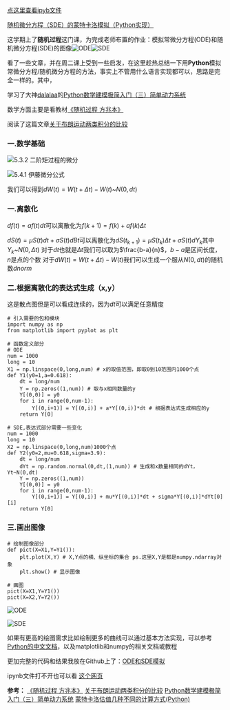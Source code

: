 [点这里查看ipyb文件](https://nbviewer.jupyter.org/github/Jweeeeee/ML/blob/master/%E9%9A%8F%E6%9C%BA%E5%BE%AE%E5%88%86%E6%96%B9%E7%A8%8B%E6%A8%A1%E6%8B%9F.ipynb)

[随机微分方程（SDE）的蒙特卡洛模拟（Python实现）](https://www.jianshu.com/p/74b956f6eb63)

这学期上了**随机过程**这门课，为完成老师布置的作业：模拟常微分方程(ODE)和随机微分方程(SDE)的图像![ODE](https://upload-images.jianshu.io/upload_images/17813773-0301047e53bff514.png?imageMogr2/auto-orient/strip%7CimageView2/2/w/1240)![SDE](https://upload-images.jianshu.io/upload_images/17813773-b2b6e33cedf28e93.png?imageMogr2/auto-orient/strip%7CimageView2/2/w/1240)


看了一些文章，并在周二课上受到一些启发，在这里趁热总结一下用**Python**模拟常微分方程/随机微分方程的方法，事实上不管用什么语言实现都可以，思路是完全一样的。其中，

学习了大神[dalalaa](https://www.jianshu.com/u/32db699162d4)的[Python数学建模极简入门（三）简单动力系统](https://www.jianshu.com/p/e5bb573f9d05)

数学方面主要是看教材[《随机过程 方兆本》](https://max.book118.com/html/2019/0309/8043000015002012.shtm)


阅读了这篇文章[关于布朗运动两类积分的比较](https://wenku.baidu.com/view/5eda1c35a58da0116d1749e1.html)
### 一.数学基础

![5.3.2 二阶矩过程的微分](https://upload-images.jianshu.io/upload_images/17813773-f3bddc28b471e4e9.png?imageMogr2/auto-orient/strip%7CimageView2/2/w/1240)

![5.4.1 伊藤微分公式](https://upload-images.jianshu.io/upload_images/17813773-846b3f4236e9cc7f.png?imageMogr2/auto-orient/strip%7CimageView2/2/w/1240)

我们可以得到$dW(t)=W(t+{\Delta}t)-W(t)$~$N(0,dt)$


### 一.离散化

$df(t)=af(t)dt$可以离散化为$f(k+1)=f(k)+af(k){\Delta}t$

$dS(t)={\mu}S(t)dt+{\sigma}S(t)dBt$可以离散化为$dS(t_{k+1})={\mu}S(t_{k}){\Delta}t+{\sigma}S(t)dY{_k}$其中$Y{_k}$~$N(0,{\Delta}t)$
对于$dt$也就是${\Delta}t$我们可以取为$\frac{b-a}{n}$，$b-a$是区间长度，$n$是点的个数
对于$dW(t)=W(t+{\Delta}t)-W(t)$我们可以生成一个服从$N(0,dt)$的随机数$dnorm$

### 二.根据离散化的表达式生成（x,y）
这是散点图但是可以看成连续的，因为$dt$可以满足任意精度

```
# 引入需要的包和模块
import numpy as np
from matplotlib import pyplot as plt

# 函数定义部分
# ODE
num = 1000
long = 10
X1 = np.linspace(0,long,num) # x的取值范围，即取0到10范围内1000个点
def Y1(y0=1,a=0.618):
    dt = long/num
    Y = np.zeros((1,num)) # 取与x相同数量的y
    Y[(0,0)] = y0
    for i in range(0,num-1):
        Y[(0,i+1)] = Y[(0,i)] + a*Y[(0,i)]*dt # 根据表达式生成相应的y
    return Y[0]

# SDE,表达式部分需要一些变化
num = 1000
long = 10
X2 = np.linspace(0,long,num)1000个点
def Y2(y0=2,mu=0.618,sigma=3.9):
    dt = long/num
    dYt = np.random.normal(0,dt,(1,num)) # 生成和x数量相同的dYt，Yt~N(0,dt)
    Y = np.zeros((1,num)) 
    Y[(0,0)] = y0
    for i in range(0,num-1):
        Y[(0,i+1)] = Y[(0,i)] + mu*Y[(0,i)]*dt + sigma*Y[(0,i)]*dYt[0][i] 
    return Y[0]
```

### 三.画出图像

```
# 绘制图像部分
def pict(X=X1,Y=Y1()):
    plt.plot(X,Y) # X,Y点的横、纵坐标的集合 ps.这里X,Y是都是numpy.ndarray对象
    plt.show() # 显示图像

# 画图
pict(X=X1,Y=Y1())
pict(X=X2,Y=Y2())
```

![ODE](https://upload-images.jianshu.io/upload_images/17813773-461d82c6e87aff76.png?imageMogr2/auto-orient/strip%7CimageView2/2/w/1240)

![SDE](https://upload-images.jianshu.io/upload_images/17813773-f4d3f1b36ef38d0b.png?imageMogr2/auto-orient/strip%7CimageView2/2/w/1240)


如果有更高的绘图需求比如绘制更多的曲线可以通过基本方法实现，可以参考[Python的中文文档](https://docs.python.org/zh-cn/3/)，以及matplotlib和numpy的相关文档或教程

更加完整的代码和结果我放在Github上了：[ODE和SDE模拟](https://github.com/Jweeeeee/SDE)

ipynb文件打不开也可以看 [这个网页](https://nbviewer.jupyter.org/github/Jweeeeee/ML/blob/master/%E9%9A%8F%E6%9C%BA%E5%BE%AE%E5%88%86%E6%96%B9%E7%A8%8B%E6%A8%A1%E6%8B%9F.ipynb)

**参考：**
[《随机过程 方兆本》](https://max.book118.com/html/2019/0309/8043000015002012.shtm)
[关于布朗运动两类积分的比较](https://wenku.baidu.com/view/5eda1c35a58da0116d1749e1.html)
[Python数学建模极简入门（三）简单动力系统](https://www.jianshu.com/p/e5bb573f9d05)
[蒙特卡洛估值几种不同的计算方式(Python)](https://blog.csdn.net/u014281392/article/details/76285280)
